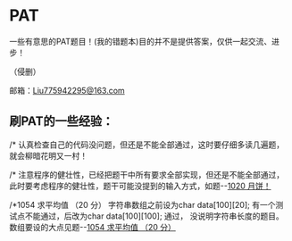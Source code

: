 # PAT

<p>一些有意思的PAT题目！(我的错题本)目的并不是提供答案，仅供一起交流、进步！</p>

<p>（侵删）</p>

邮箱：Liu775942295@163.com

<h2>刷PAT的一些经验：</h2>

<p>/*   认真检查自己的代码没问题，但还是不能全部通过，这时要仔细多读几遍题，就会柳暗花明又一村！</p>
<p>/*   注意程序的健壮性，已经把题干中所有要求全部实现，但还是不能全部通过，此时要考虑程序的健壮性，题干可能没提到的输入方式，如题--<a href="https://github.com/LiShengAlone/PAT/blob/master/1020%20月饼%EF%BC%88程序的健壮性%EF%BC%89">1020 月饼！</a></p>
  
<p> /*1054 求平均值 （20 分）  字符串数组之前设为char data[100][20];  有一个测试点不能通过，后改为char data[100][100]; 通过， 没说明字符串长度的题目。数组要设的大点见题--<a href="https://github.com/LiShengAlone/PAT/blob/master/1054%20求平均值%20%EF%BC%8820%20分%EF%BC%89">1054 求平均值 （20 分）</a></p>
